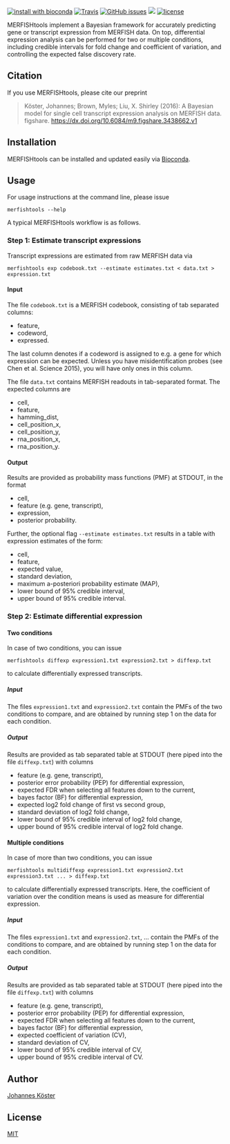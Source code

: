 [![install with bioconda](https://img.shields.io/badge/install%20with-bioconda-brightgreen.svg?style=flat-square)](http://bioconda.github.io/recipes/merfishtools/README.html)
[![Travis](https://img.shields.io/travis/merfishtools/merfishtools.svg?style=flat-square)](https://travis-ci.org/merfishtools/merfishtools)
[![GitHub issues](https://img.shields.io/github/issues/merfishtools/merfishtools.svg?style=flat-square)](https://github.com/merfishtools/merfishtools/issues)
[![](https://img.shields.io/github/issues-pr-raw/merfishtools/merfishtools.svg?style=flat-square)](https://github.com/merfishtools/merfishtools/pulls)
[![license](https://img.shields.io/github/license/merfishtools/merfishtools.svg?style=flat-square)](https://github.com/merfishtools/merfishtools/blob/master/LICENSE.md)


MERFISHtools implement a Bayesian framework for accurately predicting gene or transcript expression from MERFISH data.
On top, differential expression analysis can be performed for two or multiple conditions, including credible intervals for fold change and coefficient of variation, and controlling the expected false discovery rate.

## Citation

If you use MERFISHtools, please cite our preprint

> Köster, Johannes; Brown, Myles; Liu, X. Shirley (2016): A Bayesian model for single cell transcript expression analysis on MERFISH data. figshare. https://dx.doi.org/10.6084/m9.figshare.3438662.v1

## Installation

MERFISHtools can be installed and updated easily via [Bioconda](http://bioconda.github.io/recipes/merfishtools/README.html).

## Usage

For usage instructions at the command line, please issue

    merfishtools --help

A typical MERFISHtools workflow is as follows.

### Step 1: Estimate transcript expressions
Transcript expressions are estimated from raw MERFISH data via

    merfishtools exp codebook.txt --estimate estimates.txt < data.txt > expression.txt

#### Input

The file `codebook.txt` is a MERFISH codebook, consisting of tab separated columns: 

* feature,
* codeword,
* expressed. 

The last column denotes if a codeword is assigned to e.g. a gene for which expression can be expected. Unless you have misidentification probes (see Chen et al. Science 2015), you will have only ones in this column.

The file `data.txt` contains MERFISH readouts in tab-separated format. The expected columns are

* cell,
* feature,
* hamming_dist,
* cell_position_x,
* cell_position_y,
* rna_position_x,
* rna_position_y.

#### Output

Results are provided as probability mass functions (PMF) at STDOUT, in the format

* cell,
* feature (e.g. gene, transcript),
* expression,
* posterior probability.

Further, the optional flag `--estimate estimates.txt` results in a table with expression estimates of the form:

* cell,
* feature,
* expected value,
* standard deviation,
* maximum a-posteriori probability estimate (MAP),
* lower bound of 95% credible interval,
* upper bound of 95% credible interval.

### Step 2: Estimate differential expression

#### Two conditions

In case of two conditions, you can issue

    merfishtools diffexp expression1.txt expression2.txt > diffexp.txt
 
to calculate differentially expressed transcripts.

##### Input

The files `expression1.txt` and `expression2.txt` contain the PMFs of the two conditions to compare, and are obtained by running step 1 on the data for each condition.

##### Output

Results are provided as tab separated table at STDOUT (here piped into the file `diffexp.txt`) with columns

* feature (e.g. gene, transcript),
* posterior error probability (PEP) for differential expression,
* expected FDR when selecting all features down to the current,
* bayes factor (BF) for differential expression,
* expected log2 fold change of first vs second group,
* standard deviation of log2 fold change,
* lower bound of 95% credible interval of log2 fold change,
* upper bound of 95% credible interval of log2 fold change.

#### Multiple conditions

In case of more than two conditions, you can issue

    merfishtools multidiffexp expression1.txt expression2.txt expression3.txt ... > diffexp.txt
 
to calculate differentially expressed transcripts. Here, the coefficient of variation over the condition means is used as measure for differential expression.

##### Input

The files `expression1.txt` and `expression2.txt`, ... contain the PMFs of the conditions to compare, and are obtained by running step 1 on the data for each condition.

##### Output

Results are provided as tab separated table at STDOUT (here piped into the file `diffexp.txt`) with columns

* feature (e.g. gene, transcript),
* posterior error probability (PEP) for differential expression,
* expected FDR when selecting all features down to the current,
* bayes factor (BF) for differential expression,
* expected coefficient of variation (CV),
* standard deviation of CV,
* lower bound of 95% credible interval of CV,
* upper bound of 95% credible interval of CV.



## Author
[Johannes Köster](https://johanneskoester.bitbucket.org)

## License

[MIT](https://github.com/merfishtools/merfishtools/blob/master/LICENSE.md)
